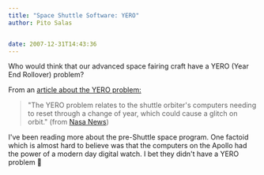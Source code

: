 ```yaml
---
title: "Space Shuttle Software: YERO"
author: Pito Salas


date: 2007-12-31T14:43:36
---
```




Who would think that our advanced space fairing craft have a YERO (Year End
Rollover) problem?

From an [article about the YERO
problem:](<http://www.nasaspaceflight.com/content/?cid=5026>)

> "The YERO problem relates to the shuttle orbiter's computers needing to
> reset through a change of year, which could cause a glitch on orbit." (from
> [Nasa News](<http://www.nasaspaceflight.com/content/?cid=5026>))

I've been reading more about the pre-Shuttle space program. One factoid which
is almost hard to believe was that the computers on the Apollo had the power
of a modern day digital watch. I bet they didn't have a YERO problem 🙂


